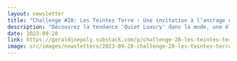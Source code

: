 ```yaml
---
layout: newsletter
title: "Challenge #28: Les Teintes Terre : Une invitation à l’ancrage et la stabilité"
description: "Découvrez la tendance 'Quiet Luxury' dans la mode, une élégance intemporelle et un retour aux valeurs sûres. L'article met en avant les tons terre – bruns, taupes, beiges, terracotta – reflétant un lien profond avec la Terre. Ces couleurs évoquent sérénité et introspection, idéales pour la décoration d'intérieur. Conseils déco : matières naturelles, luminosité douce, meubles avec une histoire. Découvrez comment intégrer ces nuances apaisantes dans votre espace pour une ambiance authentique et sereine."
date: 2023-09-28
link: https://geraldinepoly.substack.com/p/challenge-28-les-teintes-terre-une
image: src/images/newsletters/2023-09-28-challenge-28-les-teintes-terre-une-invitation-lancrage-et-la-stabilit.jpg
---
```

